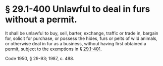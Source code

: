 # § 29.1-400 Unlawful to deal in furs without a permit.

<p>It shall be unlawful to buy, sell, barter, exchange, traffic or trade in, bargain for, solicit for purchase, or possess the hides, furs or pelts of wild animals, or otherwise deal in fur as a business, without having first obtained a permit, subject to the exemptions in § <a href='http://law.lis.virginia.gov/vacode/29.1-401/'>29.1-401</a>.</p><p>Code 1950, § 29-93; 1987, c. 488.</p>